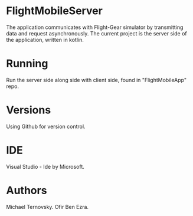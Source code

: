 # FlightMobileServer
The application communicates with Flight-Gear simulator by transmitting data and request asynchronously.
The current project is the server side of the application, written in kotlin.

# Running
Run the server side along side with client side, found in "FlightMobileApp" repo.

# Versions
Using Github for version control.

# IDE
Visual Studio - Ide by Microsoft.

# Authors
Michael Ternovsky.
Ofir Ben Ezra.
